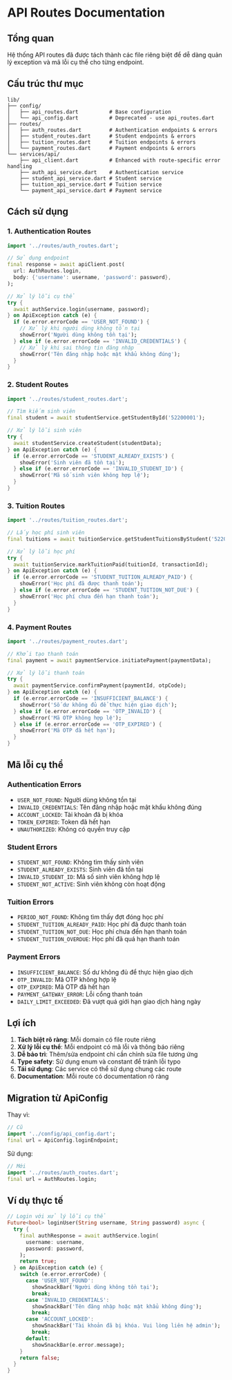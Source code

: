 # API Routes Documentation

## Tổng quan

Hệ thống API routes đã được tách thành các file riêng biệt để dễ dàng quản lý exception và mã lỗi cụ thể cho từng endpoint.

## Cấu trúc thư mục

```
lib/
├── config/
│   ├── api_routes.dart          # Base configuration
│   └── api_config.dart          # Deprecated - use api_routes.dart
├── routes/
│   ├── auth_routes.dart         # Authentication endpoints & errors
│   ├── student_routes.dart      # Student endpoints & errors
│   ├── tuition_routes.dart      # Tuition endpoints & errors
│   └── payment_routes.dart      # Payment endpoints & errors
└── services/api/
    ├── api_client.dart          # Enhanced with route-specific error handling
    ├── auth_api_service.dart    # Authentication service
    ├── student_api_service.dart # Student service
    ├── tuition_api_service.dart # Tuition service
    └── payment_api_service.dart # Payment service
```

## Cách sử dụng

### 1. Authentication Routes

```dart
import '../routes/auth_routes.dart';

// Sử dụng endpoint
final response = await apiClient.post(
  url: AuthRoutes.login,
  body: {'username': username, 'password': password},
);

// Xử lý lỗi cụ thể
try {
  await authService.login(username, password);
} on ApiException catch (e) {
  if (e.error.errorCode == 'USER_NOT_FOUND') {
    // Xử lý khi người dùng không tồn tại
    showError('Người dùng không tồn tại');
  } else if (e.error.errorCode == 'INVALID_CREDENTIALS') {
    // Xử lý khi sai thông tin đăng nhập
    showError('Tên đăng nhập hoặc mật khẩu không đúng');
  }
}
```

### 2. Student Routes

```dart
import '../routes/student_routes.dart';

// Tìm kiếm sinh viên
final student = await studentService.getStudentById('52200001');

// Xử lý lỗi sinh viên
try {
  await studentService.createStudent(studentData);
} on ApiException catch (e) {
  if (e.error.errorCode == 'STUDENT_ALREADY_EXISTS') {
    showError('Sinh viên đã tồn tại');
  } else if (e.error.errorCode == 'INVALID_STUDENT_ID') {
    showError('Mã số sinh viên không hợp lệ');
  }
}
```

### 3. Tuition Routes

```dart
import '../routes/tuition_routes.dart';

// Lấy học phí sinh viên
final tuitions = await tuitionService.getStudentTuitionsByStudent('52200001');

// Xử lý lỗi học phí
try {
  await tuitionService.markTuitionPaid(tuitionId, transactionId);
} on ApiException catch (e) {
  if (e.error.errorCode == 'STUDENT_TUITION_ALREADY_PAID') {
    showError('Học phí đã được thanh toán');
  } else if (e.error.errorCode == 'STUDENT_TUITION_NOT_DUE') {
    showError('Học phí chưa đến hạn thanh toán');
  }
}
```

### 4. Payment Routes

```dart
import '../routes/payment_routes.dart';

// Khởi tạo thanh toán
final payment = await paymentService.initiatePayment(paymentData);

// Xử lý lỗi thanh toán
try {
  await paymentService.confirmPayment(paymentId, otpCode);
} on ApiException catch (e) {
  if (e.error.errorCode == 'INSUFFICIENT_BALANCE') {
    showError('Số dư không đủ để thực hiện giao dịch');
  } else if (e.error.errorCode == 'OTP_INVALID') {
    showError('Mã OTP không hợp lệ');
  } else if (e.error.errorCode == 'OTP_EXPIRED') {
    showError('Mã OTP đã hết hạn');
  }
}
```

## Mã lỗi cụ thể

### Authentication Errors
- `USER_NOT_FOUND`: Người dùng không tồn tại
- `INVALID_CREDENTIALS`: Tên đăng nhập hoặc mật khẩu không đúng
- `ACCOUNT_LOCKED`: Tài khoản đã bị khóa
- `TOKEN_EXPIRED`: Token đã hết hạn
- `UNAUTHORIZED`: Không có quyền truy cập

### Student Errors
- `STUDENT_NOT_FOUND`: Không tìm thấy sinh viên
- `STUDENT_ALREADY_EXISTS`: Sinh viên đã tồn tại
- `INVALID_STUDENT_ID`: Mã số sinh viên không hợp lệ
- `STUDENT_NOT_ACTIVE`: Sinh viên không còn hoạt động

### Tuition Errors
- `PERIOD_NOT_FOUND`: Không tìm thấy đợt đóng học phí
- `STUDENT_TUITION_ALREADY_PAID`: Học phí đã được thanh toán
- `STUDENT_TUITION_NOT_DUE`: Học phí chưa đến hạn thanh toán
- `STUDENT_TUITION_OVERDUE`: Học phí đã quá hạn thanh toán

### Payment Errors
- `INSUFFICIENT_BALANCE`: Số dư không đủ để thực hiện giao dịch
- `OTP_INVALID`: Mã OTP không hợp lệ
- `OTP_EXPIRED`: Mã OTP đã hết hạn
- `PAYMENT_GATEWAY_ERROR`: Lỗi cổng thanh toán
- `DAILY_LIMIT_EXCEEDED`: Đã vượt quá giới hạn giao dịch hàng ngày

## Lợi ích

1. **Tách biệt rõ ràng**: Mỗi domain có file route riêng
2. **Xử lý lỗi cụ thể**: Mỗi endpoint có mã lỗi và thông báo riêng
3. **Dễ bảo trì**: Thêm/sửa endpoint chỉ cần chỉnh sửa file tương ứng
4. **Type safety**: Sử dụng enum và constant để tránh lỗi typo
5. **Tái sử dụng**: Các service có thể sử dụng chung các route
6. **Documentation**: Mỗi route có documentation rõ ràng

## Migration từ ApiConfig

Thay vì:
```dart
// Cũ
import '../config/api_config.dart';
final url = ApiConfig.loginEndpoint;
```

Sử dụng:
```dart
// Mới
import '../routes/auth_routes.dart';
final url = AuthRoutes.login;
```

## Ví dụ thực tế

```dart
// Login với xử lý lỗi cụ thể
Future<bool> loginUser(String username, String password) async {
  try {
    final authResponse = await authService.login(
      username: username,
      password: password,
    );
    return true;
  } on ApiException catch (e) {
    switch (e.error.errorCode) {
      case 'USER_NOT_FOUND':
        showSnackBar('Người dùng không tồn tại');
        break;
      case 'INVALID_CREDENTIALS':
        showSnackBar('Tên đăng nhập hoặc mật khẩu không đúng');
        break;
      case 'ACCOUNT_LOCKED':
        showSnackBar('Tài khoản đã bị khóa. Vui lòng liên hệ admin');
        break;
      default:
        showSnackBar(e.error.message);
    }
    return false;
  }
}
```
